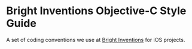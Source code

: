 Bright Inventions Objective-C Style Guide
=========================================

A set of coding conventions we use at [Bright Inventions](http://brightinventions.pl) for iOS projects. 


